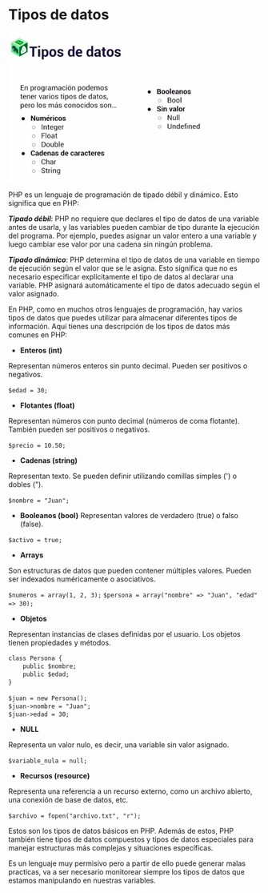 # Tipos de datos

<img src="./img/datos.png" width=400px>


PHP es un lenguaje de programación de tipado débil y dinámico. Esto significa que en PHP:

***Tipado débil***: PHP no requiere que declares el tipo de datos de una variable antes de usarla, y las variables pueden cambiar de tipo durante la ejecución del programa. Por ejemplo, puedes asignar un valor entero a una variable y luego cambiar ese valor por una cadena sin ningún problema.

***Tipado dinámico***: PHP determina el tipo de datos de una variable en tiempo de ejecución según el valor que se le asigna. Esto significa que no es necesario especificar explícitamente el tipo de datos al declarar una variable. PHP asignará automáticamente el tipo de datos adecuado según el valor asignado.

En PHP, como en muchos otros lenguajes de programación, hay varios tipos de datos que puedes utilizar para almacenar diferentes tipos de información. Aquí tienes una descripción de los tipos de datos más comunes en PHP:

- **Enteros (int)**

Representan números enteros sin punto decimal. Pueden ser positivos o negativos.


`$edad = 30;`

- **Flotantes (float)**

Representan números con punto decimal (números de coma flotante). También pueden ser positivos o negativos.

`$precio = 10.50;`

- **Cadenas (string)**

Representan texto. Se pueden definir utilizando comillas simples (') o dobles (").

`$nombre = "Juan";`

- **Booleanos (bool)**
Representan valores de verdadero (true) o falso (false).

`$activo = true;`

- **Arrays**

Son estructuras de datos que pueden contener múltiples valores. Pueden ser indexados numéricamente o asociativos.
 
`$numeros = array(1, 2, 3);`
`$persona = array("nombre" => "Juan", "edad" => 30);`


- **Objetos**

Representan instancias de clases definidas por el usuario. Los objetos tienen propiedades y métodos.

```
class Persona {
    public $nombre;
    public $edad;
}

$juan = new Persona();
$juan->nombre = "Juan";
$juan->edad = 30;
```

- **NULL**

Representa un valor nulo, es decir, una variable sin valor asignado.

`$variable_nula = null;`

- **Recursos (resource)**

Representa una referencia a un recurso externo, como un archivo abierto, una conexión de base de datos, etc.


`$archivo = fopen("archivo.txt", "r");`


Estos son los tipos de datos básicos en PHP. Además de estos, PHP también tiene tipos de datos compuestos y tipos de datos especiales para manejar estructuras más complejas y situaciones específicas.

Es un lenguaje muy permisivo pero a partir de ello puede generar malas practicas, va a ser necesario monitorear siempre los tipos de datos que estamos manipulando en nuestras variables.